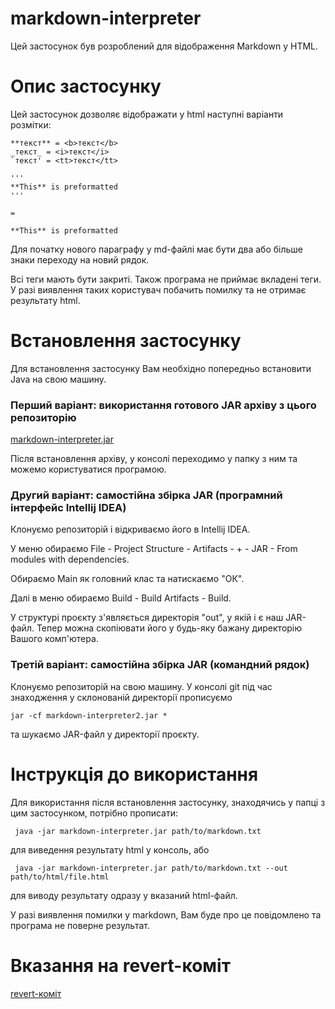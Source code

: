 # markdown-interpreter

Цей застосунок був розроблений для відображення Markdown у HTML.

# Опис застосунку

Цей застосунок дозволяє відображати у html наступні варіанти розмітки:

```
**текст** = <b>текст</b>
_текст_ = <i>текст</i>
`текст' = <tt>текст</tt>

'''
**This** is preformatted
''' 

= 

**This** is preformatted
```

Для початку нового параграфу у md-файлі має бути два або більше знаки переходу
на новий рядок.

Всі теги мають бути закриті. Також програма не приймає вкладені теги.
У разі виявлення таких користувач побачить помилку та не отримає результату html.

# Встановлення застосунку

Для встановлення застосунку Вам необхідно попередньо встановити Java на свою машину.

### Перший варіант: використання готового JAR архіву з цього репозиторію

[markdown-interpreter.jar](markdown-interpreter.jar)

Після встановлення архіву, у консолі переходимо у папку з ним та можемо користуватися програмою.

### Другий варіант: самостійна збірка JAR (програмний інтерфейс Intellij IDEA)

Клонуємо репозиторій і відкриваємо його в Intellij IDEA.

У меню обираємо File - Project Structure - Artifacts - + - JAR - From modules with dependencies.

Обираємо Main як головний клас та натискаємо "ОК".

Далі в меню обираємо Build - Build Artifacts - Build.

У структурі проєкту з'являється директорія "out", у якій і є наш JAR-файл. Тепер можна скопіювати його у будь-яку бажану 
директорію Вашого комп'ютера.

### Третій варіант: самостійна збірка JAR (командний рядок)

Клонуємо репозиторій на свою машину. У консолі git під час знаходження 
у склонованій директорії прописуємо

```
jar -cf markdown-interpreter2.jar *
```

та шукаємо JAR-файл у директорії проєкту.

# Інструкція до використання

Для використання після встановлення застосунку, знаходячись у папці з цим застосунком, потрібно прописати:

```
 java -jar markdown-interpreter.jar path/to/markdown.txt
```
для виведення результату html у консоль, або

```
 java -jar markdown-interpreter.jar path/to/markdown.txt --out path/to/html/file.html
```

для виводу результату одразу у вказаний html-файл.

У разі виявлення помилки у markdown, Вам буде про це повідомлено та програма не поверне результат.

# Вказання на revert-коміт
[revert-коміт](https://github.com/witchkaa/markdown-interpreter/commit/a92b5ed5ec121038ebfe5a8d3a5a9628c1c5e309)